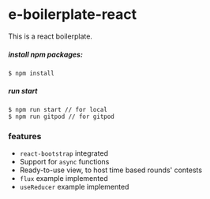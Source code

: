 # e-boilerplate-react
This is a react boilerplate.

##### install npm packages:
```
$ npm install
```
##### run start
```
$ npm run start // for local
$ npm run gitpod // for gitpod
```
### features
- `react-bootstrap` integrated
- Support for `async` functions
- Ready-to-use view, to host time based rounds' contests
- `flux` example implemented
- `useReducer` example implemented
